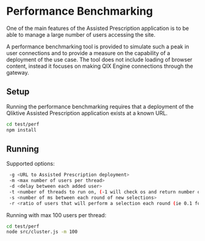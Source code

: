 # Performance Benchmarking

One of the main features of the Assisted Prescription application is to be able to manage a large number of users
accessing the site.

A performance benchmarking tool is provided to simulate such a peak in user connections and to provide a measure on the
capability of a deployment of the use case. The tool does not include loading of browser content, instead it focuses on
making QIX Engine connections through the gateway.

## Setup

Running the performance benchmarking requires that a deployment of the Qliktive Assisted Prescription application exists
at a known URL.

```sh
cd test/perf
npm install
```

## Running

Supported options:

```sh
 -g <URL to Assisted Prescription deployment> 
 -m <max number of users per thread>
 -d <delay between each added user>
 -t <number of threads to run on, (-1 will check os and return number of cores)>
 -s <number of ms between each round of new selections>
 -r <ratio of users that will perform a selection each round (ie 0.1 for 10% of the users>
 ```

Running with max 100 users per thread:

```sh
cd test/perf
node src/cluster.js -m 100
```
